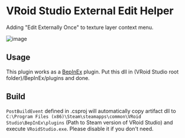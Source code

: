 # VRoid Studio External Edit Helper

Adding "Edit Externally Once" to texture layer context menu.

![image](https://user-images.githubusercontent.com/12044683/111904245-e35e7f00-8a80-11eb-9353-74d7258cbcc1.png)

## Usage

This plugin works as a [BepInEx](https://github.com/BepInEx/BepInEx) plugin. Put this dll in (VRoid Studio root folder)/BepInEx/plugins and done.

## Build

`PostBuildEvent` defined in .csproj will automatically copy artifact dll to `C:\Program Files (x86)\Steam\steamapps\common\VRoid Studio\BepInEx\plugins` (Path to Steam version of VRoid Studio) and execute `VRoidStudio.exe`. Please disable it if you don't need.
